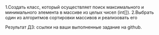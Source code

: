 1.Создать класс, который осуществляет поиск максимального и минимального элемента в массиве из целых чисел (int[]).
2.Выбрать один из алгоритмов сортировки массивов и реализовать его 

Результат ДЗ: ссылки на ваши выполненные задание на github.